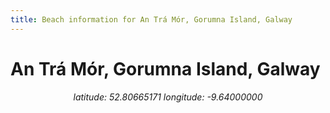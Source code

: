 ```yaml
---
title: Beach information for An Trá Mór, Gorumna Island, Galway
---
```

# An Trá Mór, Gorumna Island, Galway 

<div align="center"><i>latitude: 52.80665171 longitude: -9.64000000</i></div>